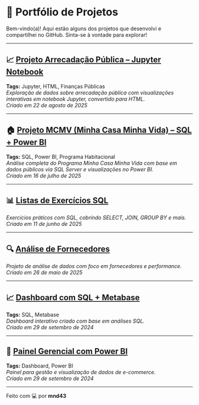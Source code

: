 # 🚀 Portfólio de Projetos
Bem-vindo(a)! Aqui estão alguns dos projetos que desenvolvi e compartilhei no GitHub. Sinta-se à vontade para explorar!

---

## 📈 [Projeto Arrecadação Pública – Jupyter Notebook](Proj_arrec/Projeto_arrecadacao.html)
**Tags:** Jupyter, HTML, Finanças Públicas  
*Exploração de dados sobre arrecadação pública com visualizações interativas em notebook Jupyter, convertido para HTML.*  
*Criado em 22 de agosto de 2025*


---

## 🏠 [Projeto MCMV (Minha Casa Minha Vida) – SQL + Power BI](Projeto_mcmv.md)
**Tags:** SQL, Power BI, Programa Habitacional  
*Análise completa do Programa Minha Casa Minha Vida com base em dados públicos via SQL Server e visualizações no Power BI.*  
*Criado em 16 de julho de 2025*

---

## 📊 [Listas de Exercícios SQL](Lista_Exercicios_sql.md)
*Exercícios práticos com SQL, cobrindo SELECT, JOIN, GROUP BY e mais.*  
*Criado em 11 de junho de 2025*

---

## 🔍 [Análise de Fornecedores](Analise_de_Fornecedores.md)
*Projeto de análise de dados com foco em fornecedores e performance.*  
*Criado em 26 de maio de 2025*

---

## 📈 [Dashboard com SQL + Metabase](dashboard-sql-metabase.md)
**Tags:** SQL, Metabase  
*Dashboard interativo criado com base em análises SQL.*  
*Criado em 29 de setembro de 2024*

---

## 🛒 [Painel Gerencial com Power BI](Painel-gerencial-de-e-commerce-utilizando-Power-BI.md)
**Tags:** Dashboard, Power BI  
*Painel para gestão e visualização de dados de e-commerce.*  
*Criado em 29 de setembro de 2024*

---

Feito com 💻 por **mnd43**


